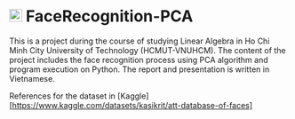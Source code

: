 # <img src="https://upload.wikimedia.org/wikipedia/commons/f/f0/HCMCUT.svg" alt="HCMUT" width="23" /> FaceRecognition-PCA
This is a project during the course of studying Linear Algebra in Ho Chi Minh City University of Technology (HCMUT-VNUHCM). The content of the project includes the face recognition process using PCA algorithm and program execution on Python. The report and presentation is written in Vietnamese.

References for the dataset in [Kaggle][https://www.kaggle.com/datasets/kasikrit/att-database-of-faces]
